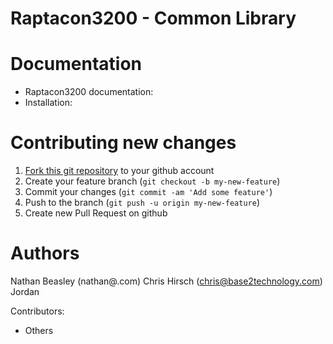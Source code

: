 Raptacon3200 - Common Library
==============================================

Documentation
=============

* Raptacon3200 documentation: 
* Installation: 

Contributing new changes
========================

1. [Fork this git repository](https://github.com/Raptacon/raptacon3200) to your github account
2. Create your feature branch (`git checkout -b my-new-feature`)
3. Commit your changes (`git commit -am 'Add some feature'`)
4. Push to the branch (`git push -u origin my-new-feature`)
5. Create new Pull Request on github


Authors
=======

Nathan Beasley (nathan@.com)
Chris Hirsch (chris@base2technology.com)
Jordan  

Contributors:

* Others
